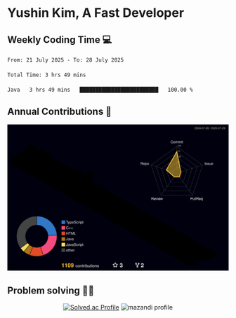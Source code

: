 # Yushin Kim, A Fast Developer

## Weekly Coding Time 💻

<!--START_SECTION:waka-->

```txt
From: 21 July 2025 - To: 28 July 2025

Total Time: 3 hrs 49 mins

Java   3 hrs 49 mins   █████████████████████████   100.00 %
```

<!--END_SECTION:waka-->

## Annual Contributions 🏃

![](./profile-3d-contrib/profile-night-rainbow.svg)

## Problem solving 👨‍💻

<div align="center">

[![Solved.ac Profile](http://mazassumnida.wtf/api/v2/generate_badge?boj=kys010306)](https://solved.ac/kys010306)
![mazandi profile](http://mazandi.herokuapp.com/api?handle=kys010306&theme=dark)

</div>
